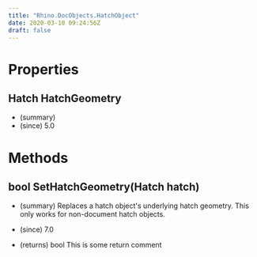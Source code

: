 ```yaml
---
title: "Rhino.DocObjects.HatchObject"
date: 2020-03-10 09:24:56Z
draft: false
---
```


# Properties
## Hatch HatchGeometry
- (summary) 
- (since) 5.0
# Methods
## bool SetHatchGeometry(Hatch hatch)
- (summary) 
     Replaces a hatch object's underlying hatch geometry. This only works for non-document hatch objects.
     
- (since) 7.0
- (returns) bool This is some return comment
